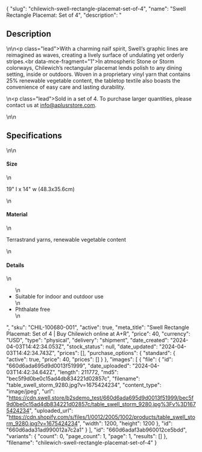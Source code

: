 {
  "slug": "chilewich-swell-rectangle-placemat-set-of-4",
  "name": "Swell Rectangle Placemat: Set of 4",
  "description": "<h2>Description</h2>\n<!-- split -->\n<p class=\"lead\">With a charming naïf spirit, Swell’s graphic lines are reimagined as waves, creating a lively surface of undulating yet orderly stripes.<br data-mce-fragment=\"1\">In atmospheric Stone or Storm colorways, Chilewich’s rectangular placemat lends polish to any dining setting, inside or outdoors. Woven in a proprietary vinyl yarn that contains 25% renewable vegetable content, the tabletop textile also boasts the convenience of easy care and lasting durability.</p>\n<p class=\"lead\">Sold in a set of 4. To purchase larger quantities, please contact us at info@aplusrstore.com.</p>\n<!-- split -->\n<h2>Specifications</h2>\n<!-- split -->\n<h4>Size</h4>\n<p>19\" l x 14\" w (48.3x35.6cm)</p>\n<h4>Material</h4>\n<p>Terrastrand yarns, renewable vegetable content</p>\n<h4>Details</h4>\n<ul>\n<li>Suitable for indoor and outdoor use</li>\n<li>Phthalate free</li>\n</ul>",
  "sku": "CHIL-100680-001",
  "active": true,
  "meta_title": "Swell Rectangle Placemat: Set of 4 | Buy Chilewich online at A+R",
  "price": 40,
  "currency": "USD",
  "type": "physical",
  "delivery": "shipment",
  "date_created": "2024-04-03T14:42:34.053Z",
  "stock_status": null,
  "date_updated": "2024-04-03T14:42:34.743Z",
  "prices": [],
  "purchase_options": {
    "standard": {
      "active": true,
      "price": 40,
      "prices": []
    }
  },
  "images": [
    {
      "file": {
        "id": "660d6ada695d9d0013f51999",
        "date_uploaded": "2024-04-03T14:42:34.642Z",
        "length": 211772,
        "md5": "bec5f9d0be0c15ad4db834221d02857c",
        "filename": "table_swell_storm_9280.jpg?v=1675424234",
        "content_type": "image/jpeg",
        "url": "https://cdn.swell.store/b2sdemo_test/660d6ada695d9d0013f51999/bec5f9d0be0c15ad4db834221d02857c/table_swell_storm_9280.jpg%3Fv%3D1675424234",
        "uploaded_url": "https://cdn.shopify.com/s/files/1/0012/2005/1002/products/table_swell_storm_9280.jpg?v=1675424234",
        "width": 1200,
        "height": 1200
      },
      "id": "660d6ada31ad990012a7c2a1"
    }
  ],
  "id": "660d6adaf3ab960012ce5bdd",
  "variants": {
    "count": 0,
    "page_count": 1,
    "page": 1,
    "results": []
  },
  "filename": "chilewich-swell-rectangle-placemat-set-of-4"
}